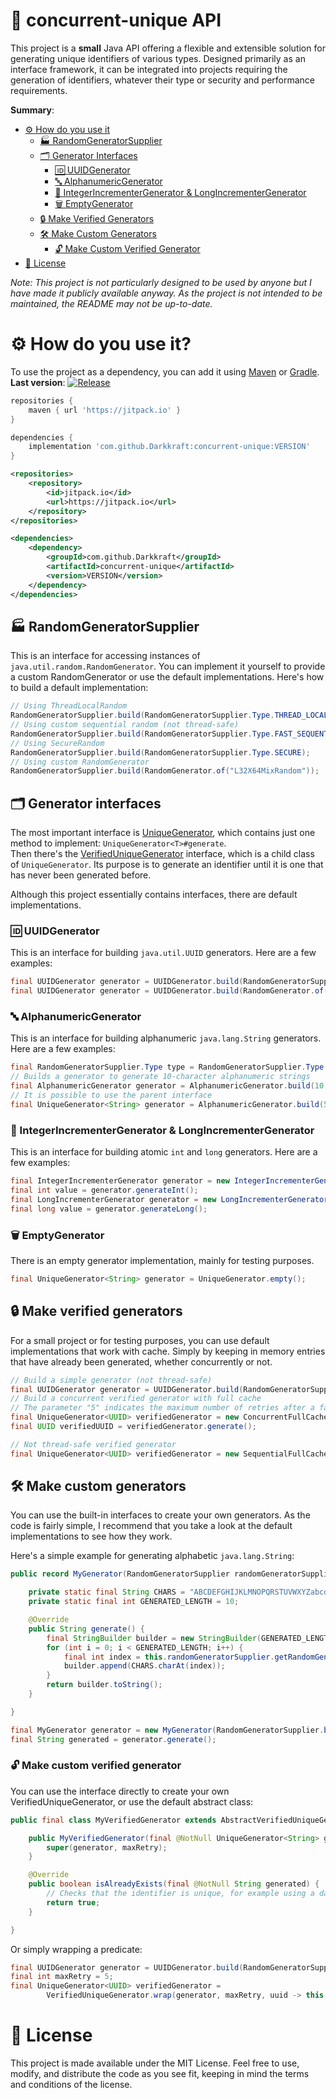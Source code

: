 # 🔗 concurrent-unique API

This project is a **small** Java API offering a flexible and extensible solution for generating unique identifiers of
various types. Designed primarily as an interface framework, it can be integrated into projects requiring the generation
of identifiers, whatever their type or security and performance requirements.

**Summary**:

- [⚙️ How do you use it](#%EF%B8%8F-how-do-you-use-it)
    - [🏭 RandomGeneratorSupplier](#-randomgeneratorsupplier)
    - [🗂️ Generator Interfaces](#%EF%B8%8F-generator-interfaces)
        - [🆔 UUIDGenerator](#-uuidgenerator)
        - [🔤 AlphanumericGenerator](#-alphanumericgenerator)
        - [🔢 IntegerIncrementerGenerator & LongIncrementerGenerator](#-integerincrementergenerator--longincrementergenerator)
        - [🗑️ EmptyGenerator](#%EF%B8%8F-emptygenerator)
    - [🔒 Make Verified Generators](#-make-verified-generators)
    - [🛠️ Make Custom Generators](#%EF%B8%8F-make-custom-generators)
        - [🔓 Make Custom Verified Generator](#-make-custom-verified-generator)
- [📄 License](#-license)

*Note: This project is not particularly designed to be used by anyone but I have made it publicly available anyway.
As the project is not intended to be maintained, the README may not be up-to-date.*

# ⚙️ How do you use it?

To use the project as a dependency, you can add it using [Maven](https://maven.apache.org/)
or [Gradle](https://gradle.org/).
<br>**Last version**: [![Release](https://jitpack.io/v/Darkkraft/concurrent-unique.svg)](https://jitpack.io/#Darkkraft/concurrent-unique)

```groovy
repositories {
    maven { url 'https://jitpack.io' }
}

dependencies {
    implementation 'com.github.Darkkraft:concurrent-unique:VERSION'
}
```

```xml
<repositories>
    <repository>
        <id>jitpack.io</id>
        <url>https://jitpack.io</url>
    </repository>
</repositories>

<dependencies>
    <dependency>
        <groupId>com.github.Darkkraft</groupId>
        <artifactId>concurrent-unique</artifactId>
        <version>VERSION</version>
    </dependency>
</dependencies>
```

## 🏭 RandomGeneratorSupplier

This is an interface for accessing instances of `java.util.random.RandomGenerator`. You can implement it yourself to
provide a custom RandomGenerator or use the default implementations. Here's how to build a default implementation:

```java
// Using ThreadLocalRandom
RandomGeneratorSupplier.build(RandomGeneratorSupplier.Type.THREAD_LOCAL);
// Using custom sequential random (not thread-safe)
RandomGeneratorSupplier.build(RandomGeneratorSupplier.Type.FAST_SEQUENTIAL);
// Using SecureRandom
RandomGeneratorSupplier.build(RandomGeneratorSupplier.Type.SECURE);
// Using custom RandomGenerator
RandomGeneratorSupplier.build(RandomGenerator.of("L32X64MixRandom"));
```

## 🗂️ Generator interfaces

The most important interface is [UniqueGenerator](/src/main/java/be/darkkraft/concurrentunique/UniqueGenerator.java),
which contains just one method to implement: `UniqueGenerator<T>#generate`.
<br>Then there's
the [VerifiedUniqueGenerator](/src/main/java/be/darkkraft/concurrentunique/verified/VerifiedUniqueGenerator.java)
interface, which is a child class of `UniqueGenerator`. Its purpose is to generate an identifier until it is one that
has never been generated before.

Although this project essentially contains interfaces, there are default implementations.

### 🆔 UUIDGenerator

This is an interface for building `java.util.UUID` generators. Here are a few examples:

```java
final UUIDGenerator generator = UUIDGenerator.build(RandomGeneratorSupplier.Type.SECURE);
final UUIDGenerator generator = UUIDGenerator.build(RandomGenerator.of("L32X64MixRandom"));
```

### 🔤 AlphanumericGenerator

This is an interface for building alphanumeric `java.lang.String` generators. Here are a few examples:

```java
final RandomGeneratorSupplier.Type type = RandomGeneratorSupplier.Type.SECURE;
// Builds a generator to generate 10-character alphanumeric strings
final AlphanumericGenerator generator = AlphanumericGenerator.build(10, type);
// It is possible to use the parent interface
final UniqueGenerator<String> generator = AlphanumericGenerator.build(5, type);
```

### 🔢 IntegerIncrementerGenerator & LongIncrementerGenerator

This is an interface for building atomic `int` and `long` generators. Here are a few examples:

```java
final IntegerIncrementerGenerator generator = new IntegerIncrementerGenerator();
final int value = generator.generateInt();
final LongIncrementerGenerator generator = new LongIncrementerGenerator();
final long value = generator.generateLong();
```

### 🗑️ EmptyGenerator

There is an empty generator implementation, mainly for testing purposes.

```java
final UniqueGenerator<String> generator = UniqueGenerator.empty();
```

## 🔒 Make verified generators

For a small project or for testing purposes, you can use default implementations that work with cache. Simply by keeping
in memory entries that have already been generated, whether concurrently or not.

```java
// Build a simple generator (not thread-safe)
final UUIDGenerator generator = UUIDGenerator.build(RandomGeneratorSupplier.Type.FAST_SEQUENTIAL);
// Build a concurrent verified generator with full cache
// The parameter "5" indicates the maximum number of retries after a failure.
final UniqueGenerator<UUID> verifiedGenerator = new ConcurrentFullCacheGenerator<>(generator, 5);
final UUID verifiedUUID = verifiedGenerator.generate();

// Not thread-safe verified generator
final UniqueGenerator<UUID> verifiedGenerator = new SequentialFullCacheGenerator<>(generator, 5);
```

## 🛠️ Make custom generators

You can use the built-in interfaces to create your own generators. As the code is fairly simple, I recommend that you
take a look at the default implementations to see how they work.

Here's a simple example for generating alphabetic `java.lang.String`:

```java
public record MyGenerator(RandomGeneratorSupplier randomGeneratorSupplier) implements UniqueGenerator<String> {

    private static final String CHARS = "ABCDEFGHIJKLMNOPQRSTUVWXYZabcdefghijklmnopqrstuvwxyz";
    private static final int GENERATED_LENGTH = 10;

    @Override
    public String generate() {
        final StringBuilder builder = new StringBuilder(GENERATED_LENGTH);
        for (int i = 0; i < GENERATED_LENGTH; i++) {
            final int index = this.randomGeneratorSupplier.getRandomGenerator().nextInt(CHARS.length());
            builder.append(CHARS.charAt(index));
        }
        return builder.toString();
    }

}
```

```java
final MyGenerator generator = new MyGenerator(RandomGeneratorSupplier.build(RandomGeneratorSupplier.Type.SECURE));
final String generated = generator.generate();
```

### 🔓 Make custom verified generator

You can use the interface directly to create your own VerifiedUniqueGenerator, or use the default abstract class:

```java
public final class MyVerifiedGenerator extends AbstractVerifiedUniqueGenerator<String> {

    public MyVerifiedGenerator(final @NotNull UniqueGenerator<String> generator, final int maxRetry) {
        super(generator, maxRetry);
    }

    @Override
    public boolean isAlreadyExists(final @NotNull String generated) {
        // Checks that the identifier is unique, for example using a database query.
        return true;
    }

}
```

Or simply wrapping a predicate:

```java
final UUIDGenerator generator = UUIDGenerator.build(RandomGeneratorSupplier.Type.SECURE);
final int maxRetry = 5;
final UniqueGenerator<UUID> verifiedGenerator =
        VerifiedUniqueGenerator.wrap(generator, maxRetry, uuid -> this.mySet.contains(uuid));
```

# 📄 License

This project is made available under the MIT License. Feel free to use, modify, and distribute the code as you see fit,
keeping in mind the terms and conditions of the license.